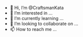 - 👋 Hi, I’m @CraftsmanKata
- 👀 I’m interested in ...
- 🌱 I’m currently learning ...
- 💞️ I’m looking to collaborate on ...
- 📫 How to reach me ...

<!---
CraftsmanKata/CraftsmanKata is a ✨ special ✨ repository because its `README.md` (this file) appears on your GitHub profile.
You can click the Preview link to take a look at your changes.
--->
